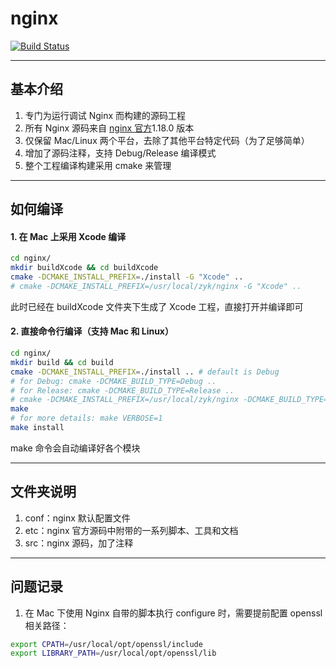 # nginx

[![Build Status](https://travis-ci.com/zhyingkun/nginx.svg)](https://travis-ci.com/zhyingkun/nginx)

---

## 基本介绍

1. 专门为运行调试 Nginx 而构建的源码工程
2. 所有 Nginx 源码来自 [nginx 官方](https://nginx.org)1.18.0 版本
3. 仅保留 Mac/Linux 两个平台，去除了其他平台特定代码（为了足够简单）
4. 增加了源码注释，支持 Debug/Release 编译模式
5. 整个工程编译构建采用 cmake 来管理

---

## 如何编译

#### 1. 在 Mac 上采用 Xcode 编译

```bash
cd nginx/
mkdir buildXcode && cd buildXcode
cmake -DCMAKE_INSTALL_PREFIX=./install -G "Xcode" ..
# cmake -DCMAKE_INSTALL_PREFIX=/usr/local/zyk/nginx -G "Xcode" ..
```

此时已经在 buildXcode 文件夹下生成了 Xcode 工程，直接打开并编译即可

#### 2. 直接命令行编译（支持 Mac 和 Linux）

```bash
cd nginx/
mkdir build && cd build
cmake -DCMAKE_INSTALL_PREFIX=./install .. # default is Debug
# for Debug: cmake -DCMAKE_BUILD_TYPE=Debug ..
# for Release: cmake -DCMAKE_BUILD_TYPE=Release ..
# cmake -DCMAKE_INSTALL_PREFIX=/usr/local/zyk/nginx -DCMAKE_BUILD_TYPE=Release ..
make
# for more details: make VERBOSE=1
make install
```

make 命令会自动编译好各个模块

---

## 文件夹说明

1. conf：nginx 默认配置文件
2. etc：nginx 官方源码中附带的一系列脚本、工具和文档
3. src：nginx 源码，加了注释

---

## 问题记录

1. 在 Mac 下使用 Nginx 自带的脚本执行 configure 时，需要提前配置 openssl 相关路径：

```bash
export CPATH=/usr/local/opt/openssl/include
export LIBRARY_PATH=/usr/local/opt/openssl/lib
```

